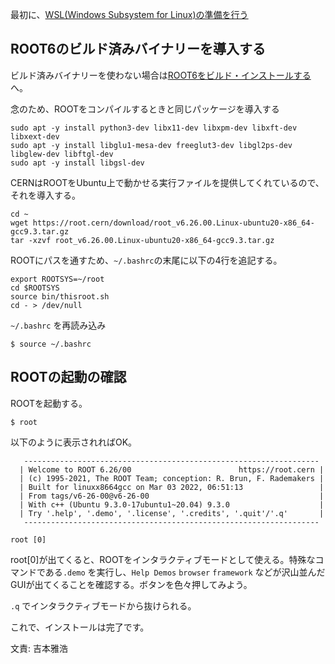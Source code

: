 最初に、[WSL(Windows Subsystem for Linux)の準備を行う](windows_wsl.md)

## ROOT6のビルド済みバイナリーを導入する

ビルド済みバイナリーを使わない場合は[ROOT6をビルド・インストールする](windows_wsl_build.md)へ。

念のため、ROOTをコンパイルするときと同じパッケージを導入する

```
sudo apt -y install python3-dev libx11-dev libxpm-dev libxft-dev libxext-dev
sudo apt -y install libglu1-mesa-dev freeglut3-dev libgl2ps-dev libglew-dev libftgl-dev
sudo apt -y install libgsl-dev
```

CERNはROOTをUbuntu上で動かせる実行ファイルを提供してくれているので、それを導入する。

```
cd ~
wget https://root.cern/download/root_v6.26.00.Linux-ubuntu20-x86_64-gcc9.3.tar.gz
tar -xzvf root_v6.26.00.Linux-ubuntu20-x86_64-gcc9.3.tar.gz
```

ROOTにパスを通すため、`~/.bashrc`の末尾に以下の4行を追記する。

```
export ROOTSYS=~/root
cd $ROOTSYS
source bin/thisroot.sh
cd - > /dev/null
```

`~/.bashrc` を再読み込み

```
$ source ~/.bashrc
```

## ROOTの起動の確認

ROOTを起動する。

```
$ root
```

以下のように表示されればOK。

```
   ------------------------------------------------------------------
  | Welcome to ROOT 6.26/00                        https://root.cern |
  | (c) 1995-2021, The ROOT Team; conception: R. Brun, F. Rademakers |
  | Built for linuxx8664gcc on Mar 03 2022, 06:51:13                 |
  | From tags/v6-26-00@v6-26-00                                      |
  | With c++ (Ubuntu 9.3.0-17ubuntu1~20.04) 9.3.0                    |
  | Try '.help', '.demo', '.license', '.credits', '.quit'/'.q'       |
   ------------------------------------------------------------------

root [0]
```

root[0]が出てくると、ROOTをインタラクティブモードとして使える。特殊なコマンドである`.demo` を実行し、`Help Demos` `browser` `framework` などが沢山並んだGUIが出てくることを確認する。ボタンを色々押してみよう。

`.q` でインタラクティブモードから抜けられる。

これで、インストールは完了です。

文責: 吉本雅浩
